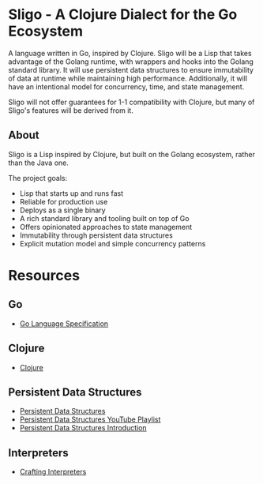# Sligo - A Clojure Dialect for the Go Ecosystem

A language written in Go, inspired by Clojure. Sligo will be a Lisp that takes advantage of the Golang runtime, with wrappers and hooks into the Golang standard library. It will use persistent data structures to ensure immutability of data at runtime while maintaining high performance. Additionally, it will have an intentional model for concurrency, time, and state management.

Sligo will not offer guarantees for 1-1 compatibility with Clojure, but many of Sligo's features will be derived from it.

## About

Sligo is a Lisp inspired by Clojure, but built on the Golang ecosystem, rather than the Java one.

The project goals:

- Lisp that starts up and runs fast
- Reliable for production use
- Deploys as a single binary
- A rich standard library and tooling built on top of Go
- Offers opinionated approaches to state management
- Immutability through persistent data structures
- Explicit mutation model and simple concurrency patterns

# Resources

## Go

- [Go Language Specification](https://go.dev/ref/spec)

## Clojure

- [Clojure](https://clojure.org/index)

## Persistent Data Structures

- [Persistent Data Structures](https://en.wikipedia.org/wiki/Persistent_data_structure)
- [Persistent Data Structures YouTube Playlist](https://www.youtube.com/playlist?list=PLYdDeVUtQN6ZFldoeqGMG7icpW9ah20tk)
- [Persistent Data Structures Introduction](https://arpitbhayani.me/blogs/persistent-data-structures-introduction/)

## Interpreters

- [Crafting Interpreters](https://craftinginterpreters.com/contents.html)